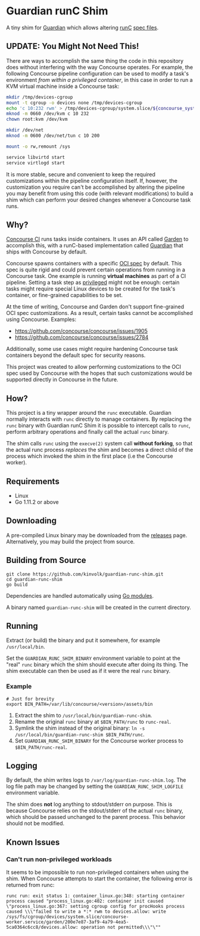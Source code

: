 # Guardian runC Shim

A tiny shim for [Guardian][3] which allows altering [runC][7] [spec files][1].

## UPDATE: You Might Not Need This!

There are ways to accomplish the same thing the code in this repository does without interfering
with the way Concourse operates. For example, the following Concourse pipeline configuration can be
used to modify a task's environment *from within a privileged container*, in this case in order to
run a KVM virtual machine inside a Concourse task:

```bash
mkdir /tmp/devices-cgroup
mount -t cgroup -o devices none /tmp/devices-cgroup
echo 'c 10:232 rwm' > /tmp/devices-cgroup/system.slice/${concourse_systemd_unit}/$(hostname)/devices.allow
mknod -m 0660 /dev/kvm c 10 232
chown root:kvm /dev/kvm

mkdir /dev/net
mknod -m 0600 /dev/net/tun c 10 200

mount -o rw,remount /sys

service libvirtd start
service virtlogd start
```

It is more stable, secure and convenient to keep the required customizations within the pipeline
configuration itself. If, however, the customization you require can't be accomplished by altering
the pipeline you may benefit from using this code (with relevant modifications) to build a shim
which can perform your desired changes whenever a Concourse task runs.

## Why?

[Concourse CI][2] runs tasks inside containers. It uses an API called [Garden][6] to accomplish
this, with a runC-based implementation called [Guardian][3] that ships with Concourse by default.

Concourse spawns containers with a specific [OCI spec][8] by default. This spec is quite rigid and
could prevent certain operations from running in a Concourse task. One example is running
**virtual machines** as part of a CI pipeline. Setting a task step as [privileged][9] might not be
enough: certain tasks might require special Linux devices to be created for the task's container,
or fine-grained capabilities to be set.

At the time of writing, Concourse and Garden don't support fine-grained OCI spec customizations. As
a result, certain tasks cannot be accomplished using Concourse. Examples:

- https://github.com/concourse/concourse/issues/1905
- https://github.com/concourse/concourse/issues/2784

Additionally, some use cases might require hardening Concourse task containers beyond the default
spec for security reasons.

This project was created to allow performing customizations to the OCI spec used by Concourse with
the hopes that such customizations would be supported directly in Concourse in the future.

## How?

This project is a tiny wrapper around the `runc` executable. Guardian normally interacts with
`runc` directly to manage containers. By replacing the `runc` binary with Guardian runC Shim it is
possible to intercept calls to `runc`, perform arbitrary operations and finally call the actual
`runc` binary.

The shim calls `runc` using the `execve(2)` system call **without forking**, so that the actual
runc process *replaces* the shim and becomes a direct child of the process which invoked the shim
in the first place (i.e the Concourse worker).

## Requirements

- Linux
- Go 1.11.2 or above

## Downloading

A pre-compiled Linux binary may be downloaded from the [releases][5] page. Alternatively, you may
build the project from source.

## Building from Source

```shell
git clone https://github.com/kinvolk/guardian-runc-shim.git
cd guardian-runc-shim
go build
```

Dependencies are handled automatically using [Go modules][4].

A binary named `guardian-runc-shim` will be created in the current directory.

## Running

Extract (or build) the binary and put it somewhere, for example `/usr/local/bin`.

Set the `GUARDIAN_RUNC_SHIM_BINARY` environment variable to point at the "real" `runc` binary which
the shim should execute after doing its thing. The shim executable can then be used as if it were
the real `runc` binary.

### Example

```shell
# Just for brevity
export BIN_PATH=/var/lib/concourse/<version>/assets/bin
```

1. Extract the shim to `/usr/local/bin/guardian-runc-shim`.
2. Rename the original `runc` binary at `$BIN_PATH/runc` to `runc-real`.
3. Symlink the shim instead of the original binary:
`ln -s /usr/local/bin/guardian-runc-shim $BIN_PATH/runc`.
4. Set `GUARDIAN_RUNC_SHIM_BINARY` for the Concourse worker process to `$BIN_PATH/runc-real`.

## Logging

By default, the shim writes logs to `/var/log/guardian-runc-shim.log`. The log file path may be
changed by setting the `GUARDIAN_RUNC_SHIM_LOGFILE` environment variable.

The shim does **not** log anything to stdout/stderr on purpose. This is because Concourse relies
on the stdout/stderr of the actual `runc` binary, which should be passed unchanged to the parent
process. This behavior should not be modified.

## Known Issues

### Can't run non-privileged workloads

It seems to be impossible to run non-privileged containers when using the shim. When Concourse
attempts to start the container, the following error is returned from runc:

```
runc run: exit status 1: container_linux.go:348: starting container process caused "process_linux.go:402: container init caused \"process_linux.go:367: setting cgroup config for procHooks process caused \\\"failed to write a *:* rwm to devices.allow: write /sys/fs/cgroup/devices/system.slice/concourse-worker.service/garden/200e7e87-3af9-4a79-4ea5-5ca0364c6cc8/devices.allow: operation not permitted\\\"\""
```

[1]: https://github.com/opencontainers/runtime-spec/blob/master/config.md
[2]: https://concourse-ci.org/
[3]: https://github.com/cloudfoundry/guardian
[4]: https://github.com/golang/go/wiki/Modules
[5]: https://github.com/kinvolk/guardian-runc-shim/releases
[6]: https://github.com/cloudfoundry/garden
[7]: https://github.com/opencontainers/runc
[8]: https://github.com/opencontainers/runtime-spec
[9]: https://concourse-ci.org/task-step.html#task-step-privileged
